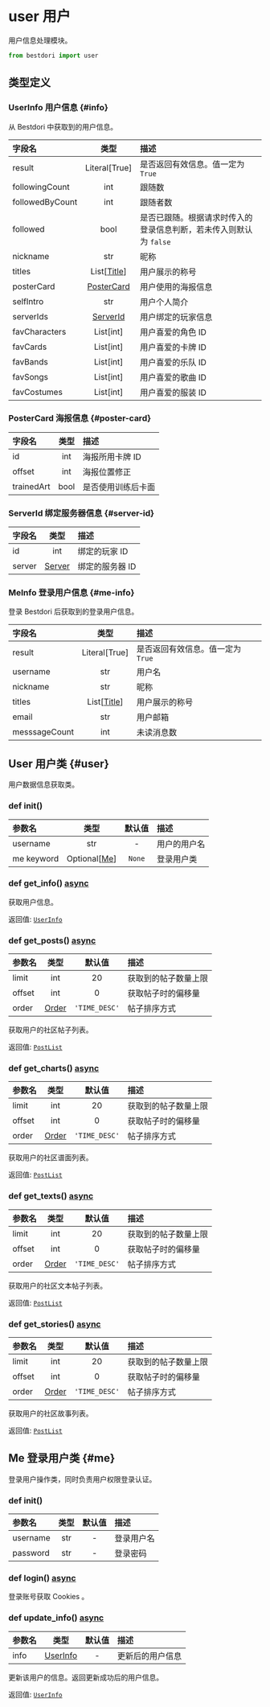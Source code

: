 # user 用户

用户信息处理模块。

```python
from bestdori import user
```

## 类型定义

### UserInfo 用户信息 {#info}

从 Bestdori 中获取到的用户信息。

| 字段名 | 类型 | 描述 |
|:------|:----:|:-----|
| result | Literal[True] | 是否返回有效信息。值一定为 `True` |
| followingCount | int | 跟随数 |
| followedByCount | int | 跟随者数 |
| followed | bool | 是否已跟随。根据请求时传入的登录信息判断，若未传入则默认为 `false` |
| nickname | str | 昵称 |
| titles | List[[Title](/typing#title)] | 用户展示的称号 |
| posterCard | [PosterCard](./user#poster-card) | 用户使用的海报信息 |
| selfIntro | str | 用户个人简介 |
| serverIds | [ServerId](./user#server-id) | 用户绑定的玩家信息 |
| favCharacters | List[int] | 用户喜爱的角色 ID |
| favCards | List[int] | 用户喜爱的卡牌 ID |
| favBands | List[int] | 用户喜爱的乐队 ID |
| favSongs | List[int] | 用户喜爱的歌曲 ID |
| favCostumes | List[int] | 用户喜爱的服装 ID |

### PosterCard 海报信息 {#poster-card}

| 字段名 | 类型 | 描述 |
|:------|:----:|:-----|
| id | int | 海报所用卡牌 ID |
| offset | int | 海报位置修正 |
| trainedArt | bool | 是否使用训练后卡面 |

### ServerId 绑定服务器信息 {#server-id}

| 字段名 | 类型 | 描述 |
|:------|:----:|:-----|
| id | int | 绑定的玩家 ID |
| server | [Server](/typing#server-id) | 绑定的服务器 ID |

### MeInfo 登录用户信息 {#me-info}

登录 Bestdori 后获取到的登录用户信息。

| 字段名 | 类型 | 描述 |
|:------|:----:|:-----|
| result | Literal[True] | 是否返回有效信息。值一定为 `True` |
| username | str | 用户名 |
| nickname | str | 昵称 |
| titles | List[[Title](/typing#title)] | 用户展示的称号 |
| email | str | 用户邮箱 |
| messsageCount | int | 未读消息数 |

## User 用户类 {#user}

用户数据信息获取类。

### def __init__()

| 参数名 | 类型 | 默认值 | 描述 |
|:------|:----:|:-----:|:-----|
| username | str | - | 用户的用户名 |
| me <Badge type="info">keyword</Badge> | Optional[[Me](./user#me)] | `None` | 登录用户类 |

### def get_info() <Badge type="tip">[async](/fast-start#async-sync)</Badge>

获取用户信息。

<Badge type="info">返回值:</Badge> [`UserInfo`](#info)

### def get_posts() <Badge type="tip">[async](/fast-start#async-sync)</Badge>

| 参数名 | 类型 | 默认值 | 描述 |
|:------|:----:|:-----:|:-----|
| limit | int | 20 | 获取到的帖子数量上限 |
| offset | int | 0 | 获取帖子时的偏移量 |
| order | [Order](/typing#order) | `'TIME_DESC'` | 帖子排序方式 |

获取用户的社区帖子列表。

<Badge type="info">返回值:</Badge> [`PostList`](./post#list)

### def get_charts() <Badge type="tip">[async](/fast-start#async-sync)</Badge>

| 参数名 | 类型 | 默认值 | 描述 |
|:------|:----:|:-----:|:-----|
| limit | int | 20 | 获取到的帖子数量上限 |
| offset | int | 0 | 获取帖子时的偏移量 |
| order | [Order](/typing#order) | `'TIME_DESC'` | 帖子排序方式 |

获取用户的社区谱面列表。

<Badge type="info">返回值:</Badge> [`PostList`](./post#list)

### def get_texts() <Badge type="tip">[async](/fast-start#async-sync)</Badge>

| 参数名 | 类型 | 默认值 | 描述 |
|:------|:----:|:-----:|:-----|
| limit | int | 20 | 获取到的帖子数量上限 |
| offset | int | 0 | 获取帖子时的偏移量 |
| order | [Order](/typing#order) | `'TIME_DESC'` | 帖子排序方式 |

获取用户的社区文本帖子列表。

<Badge type="info">返回值:</Badge> [`PostList`](./post#list)

### def get_stories() <Badge type="tip">[async](/fast-start#async-sync)</Badge>

| 参数名 | 类型 | 默认值 | 描述 |
|:------|:----:|:-----:|:-----|
| limit | int | 20 | 获取到的帖子数量上限 |
| offset | int | 0 | 获取帖子时的偏移量 |
| order | [Order](/typing#order) | `'TIME_DESC'` | 帖子排序方式 |

获取用户的社区故事列表。

<Badge type="info">返回值:</Badge> [`PostList`](./post#list)

## Me 登录用户类 {#me}

登录用户操作类，同时负责用户权限登录认证。

### def __init__()

| 参数名 | 类型 | 默认值 | 描述 |
|:------|:----:|:-----:|:-----|
| username | str | - | 登录用户名 |
| password | str | - | 登录密码 |

### def login() <Badge type="tip">[async](/fast-start#async-sync)</Badge>

登录账号获取 Cookies 。

### def update_info() <Badge type="tip">[async](/fast-start#async-sync)</Badge>

| 参数名 | 类型 | 默认值 | 描述 |
|:------|:----:|:-----:|:-----|
| info | [UserInfo](#info) | - | 更新后的用户信息 |

更新该用户的信息。返回更新成功后的用户信息。

<Badge type="info">返回值:</Badge> [`UserInfo`](#info)
